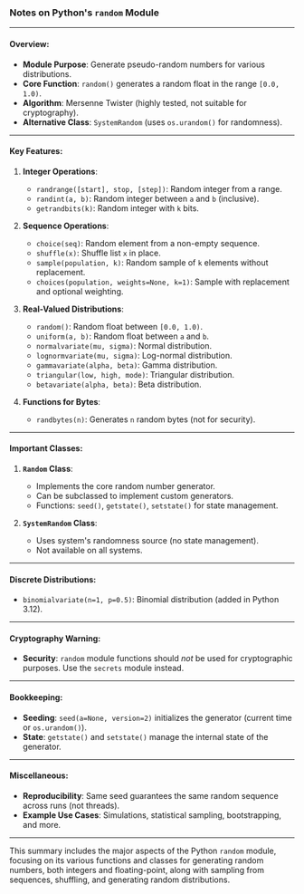 ### Notes on Python's `random` Module 
---

#### Overview:
- **Module Purpose**: Generate pseudo-random numbers for various distributions.
- **Core Function**: `random()` generates a random float in the range `[0.0, 1.0)`.
- **Algorithm**: Mersenne Twister (highly tested, not suitable for cryptography).
- **Alternative Class**: `SystemRandom` (uses `os.urandom()` for randomness).

---

#### Key Features:

1. **Integer Operations**:
   - `randrange([start], stop, [step])`: Random integer from a range.
   - `randint(a, b)`: Random integer between `a` and `b` (inclusive).
   - `getrandbits(k)`: Random integer with `k` bits.

2. **Sequence Operations**:
   - `choice(seq)`: Random element from a non-empty sequence.
   - `shuffle(x)`: Shuffle list `x` in place.
   - `sample(population, k)`: Random sample of `k` elements without replacement.
   - `choices(population, weights=None, k=1)`: Sample with replacement and optional weighting.

3. **Real-Valued Distributions**:
   - `random()`: Random float between `[0.0, 1.0)`.
   - `uniform(a, b)`: Random float between `a` and `b`.
   - `normalvariate(mu, sigma)`: Normal distribution.
   - `lognormvariate(mu, sigma)`: Log-normal distribution.
   - `gammavariate(alpha, beta)`: Gamma distribution.
   - `triangular(low, high, mode)`: Triangular distribution.
   - `betavariate(alpha, beta)`: Beta distribution.

4. **Functions for Bytes**:
   - `randbytes(n)`: Generates `n` random bytes (not for security).

---

#### Important Classes:

1. **`Random` Class**:
   - Implements the core random number generator.
   - Can be subclassed to implement custom generators.
   - Functions: `seed()`, `getstate()`, `setstate()` for state management.

2. **`SystemRandom` Class**:
   - Uses system's randomness source (no state management).
   - Not available on all systems.
   
---

#### Discrete Distributions:
- `binomialvariate(n=1, p=0.5)`: Binomial distribution (added in Python 3.12).

---

#### Cryptography Warning:
- **Security**: `random` module functions should *not* be used for cryptographic purposes. Use the `secrets` module instead.

---

#### Bookkeeping:
- **Seeding**: `seed(a=None, version=2)` initializes the generator (current time or `os.urandom()`).
- **State**: `getstate()` and `setstate()` manage the internal state of the generator.

---

#### Miscellaneous:
- **Reproducibility**: Same seed guarantees the same random sequence across runs (not threads).
- **Example Use Cases**: Simulations, statistical sampling, bootstrapping, and more.

--- 

This summary includes the major aspects of the Python `random` module, focusing on its various functions and classes for generating random numbers, both integers and floating-point, along with sampling from sequences, shuffling, and generating random distributions.